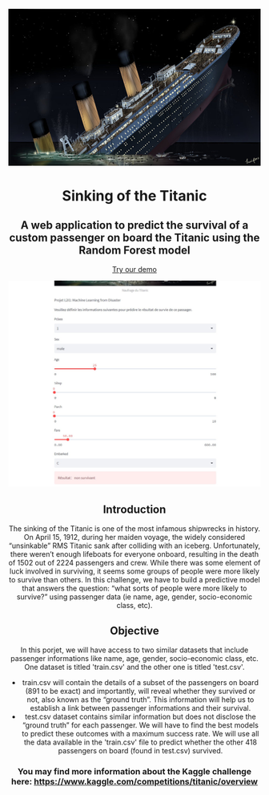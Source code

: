 <p align="center">
<img width="800" src="images/100_anniversary_titanic.jpg"/>
</p>

<h1 align="center">Sinking of the Titanic</h1>
<h2 align="center">A web application to predict the survival of a custom passenger on board the Titanic using the Random Forest model</h2>

<div align="center">
<p>
  
<p align="center"><a href="https://steven-1105-streamlit-titanic-machine-lear-streamlit-app-9eum17.streamlit.app/">Try our demo</a></p>
<p align="center">
<img width="800" src="images/capture_demo.jpeg"/>
<p>

## Introduction
The sinking of the Titanic is one of the most infamous shipwrecks in history. On April 15, 1912, during her maiden voyage, the widely considered “unsinkable” RMS Titanic sank after colliding with an iceberg. Unfortunately, there weren’t enough lifeboats for everyone onboard, resulting in the death of 1502 out of 2224 passengers and crew. While there was some element of luck involved in surviving, it seems some groups of people were more likely to survive than others. In this challenge, we have to build a predictive model that answers the question: “what sorts of people were more likely to survive?” using passenger data (ie name, age, gender, socio-economic class, etc).

## Objective
In this porjet, we will have access to two similar datasets that include passenger informations like name, age, gender, socio-economic class, etc. One dataset is titled 'train.csv' and the other one is titled 'test.csv'.
- train.csv will contain the details of a subset of the passengers on board (891 to be exact) and importantly, will reveal whether they survived or not, also known as the “ground truth”. This information will help us to establish a link between passenger informations and their survival.
- test.csv dataset contains similar information but does not disclose the “ground truth” for each passenger. We will have to find the best models to predict these outcomes with a maximum success rate.
We will use all the data available in the 'train.csv' file to predict whether the other 418 passengers on board (found in test.csv) survived.
### You may find more information about the Kaggle challenge here: https://www.kaggle.com/competitions/titanic/overview
